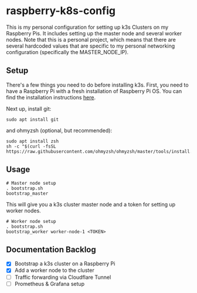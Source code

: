 # raspberry-k8s-config

This is my personal configuration for setting up k3s Clusters on my Raspberry Pis. It includes setting up the
master node and several worker nodes. Note that this is a personal project, which means that there are several
hardcoded values that are specific to my personal networking configuration (specifically the MASTER_NODE_IP).

## Setup

There's a few things you need to do before installing k3s. First, you need to have a Raspberry Pi with a fresh
installation of Raspberry Pi OS. You can find the installation instructions [here](https://www.raspberrypi.org/software/).

Next up, install git:

```
sudo apt install git
```

and ohmyzsh (optional, but recommended):

```shell
sudo apt install zsh
sh -c "$(curl -fsSL https://raw.githubusercontent.com/ohmyzsh/ohmyzsh/master/tools/install.sh)"
```

## Usage

```shell
# Master node setup
. bootstrap.sh
bootstrap_master
```

This will  give you a k3s cluster master node and a token for setting up worker nodes.

```shell
# Worker node setup
. bootstrap.sh
bootstrap_worker worker-node-1 <TOKEN>
```

## Documentation Backlog

- [x] Bootstrap a k3s cluster on a Raspberry Pi
- [x] Add a worker node to the cluster
- [ ] Traffic forwarding via Cloudflare Tunnel
- [ ] Prometheus & Grafana setup